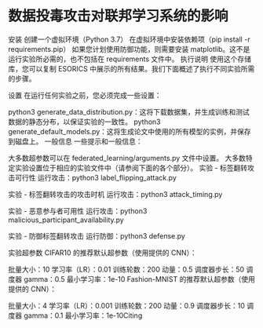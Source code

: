 # 数据投毒攻击对联邦学习系统的影响

安装 创建一个虚拟环境（Python 3.7） 在虚拟环境中安装依赖项（pip install -r requirements.pip） 如果您计划使用防御功能，则需要安装 matplotlib。这不是运行实验所必需的，也不包括在 requirements 文件中。 执行说明 使用这个存储库，您可以复制 ESORICS 中展示的所有结果。我们下面概述了执行不同实验所需的步骤。

设置 在运行任何实验之前，您必须完成一些设置：

python3 generate_data_distribution.py：这将下载数据集，并生成训练和测试数据的静态分布，以保证实验的一致性。 python3 generate_default_models.py：这将生成论文中使用的所有模型的实例，并保存到磁盘上。 一般信息 一些提示和一般信息：

大多数超参数可以在 federated_learning/arguments.py 文件中设置。 大多数特定实验设置位于相应的实验文件中（请参阅下面的各个部分）。 实验 - 标签翻转攻击可行性 运行攻击：python3 label_flipping_attack.py

实验 - 标签翻转攻击的攻击时机 运行攻击：python3 attack_timing.py

实验 - 恶意参与者可用性 运行攻击：python3 malicious_participant_availability.py

实验 - 防御标签翻转攻击 运行防御：python3 defense.py

实验超参数 CIFAR10 的推荐默认超参数（使用提供的 CNN）：

批量大小：10 学习率（LR）：0.01 训练轮数：200 动量：0.5 调度器步长：50 调度器 gamma：0.5 最小学习率：1e-10 Fashion-MNIST 的推荐默认超参数（使用提供的 CNN）：

批量大小：4 学习率（LR）：0.001 训练轮数：200 动量：0.9 调度器步长：10 调度器 gamma：0.1 最小学习率：1e-10Citing
